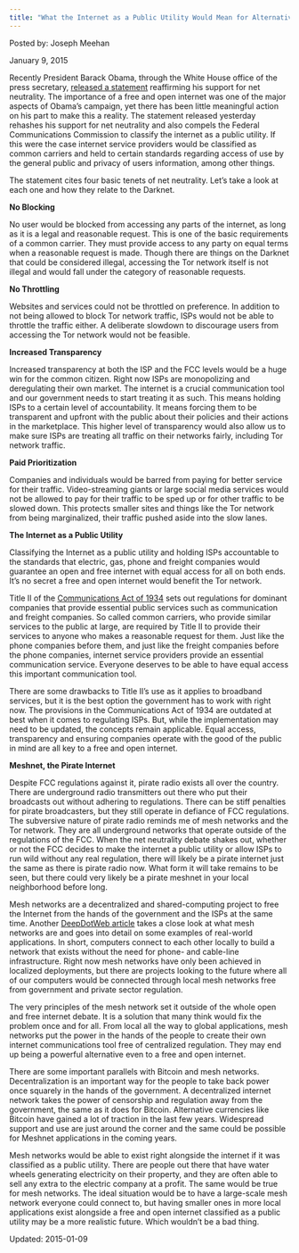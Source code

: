 ```yaml
---
title: "What the Internet as a Public Utility Would Mean for Alternative Networks"
---
```


Posted by: Joseph Meehan 

<span>January 9, 2015</span>
    
<p>Recently President Barack Obama, through the White House office of the press secretary, <a href="http://www.whitehouse.gov/the-press-office/2014/11/10/statement-president-net-neutrality">released a statement</a> reaffirming his support for net neutrality. The importance of a free and open internet was one of the major aspects of Obama’s campaign, yet there has been little meaningful action on his part to make this a reality. The statement released yesterday rehashes his support for net neutrality and also compels the Federal Communications Commission to classify the internet as a public utility. If this were the case internet service providers would be classified as common carriers and held to certain standards regarding access of use by the general public and privacy of users information, among other things.</p>
<p>The statement cites four basic tenets of net neutrality. Let’s take a look at each one and how they relate to the Darknet.</p>
<p><strong>No Blocking </strong></p>
<p>No user would be blocked from accessing any parts of the internet, as long as it is a legal and reasonable request. This is one of the basic requirements of a common carrier. They must provide access to any party on equal terms when a reasonable request is made. Though there are things on the Darknet that could be considered illegal, accessing the Tor network itself is not illegal and would fall under the category of reasonable requests.</p>
<p><strong>No Throttling</strong></p>
<p>Websites and services could not be throttled on preference. In addition to not being allowed to block Tor network traffic, ISPs would not be able to throttle the traffic either. A deliberate slowdown to discourage users from accessing the Tor network would not be feasible.</p>
<p><strong>Increased Transparency </strong></p>
<p>Increased transparency at both the ISP and the FCC levels would be a huge win for the common citizen. Right now ISPs are monopolizing and deregulating their own market. The internet is a crucial communication tool and our government needs to start treating it as such. This means holding ISPs to a certain level of accountability. It means forcing them to be transparent and upfront with the public about their policies and their actions in the marketplace. This higher level of transparency would also allow us to make sure ISPs are treating all traffic on their networks fairly, including Tor network traffic.</p>
<p><strong>Paid Prioritization</strong></p>
<p>Companies and individuals would be barred from paying for better service for their traffic. Video-streaming giants or large social media services would not be allowed to pay for their traffic to be sped up or for other traffic to be slowed down. This protects smaller sites and things like the Tor network from being marginalized, their traffic pushed aside into the slow lanes.</p>
<p><strong>The Internet as a Public Utility</strong></p>
<p>Classifying the Internet as a public utility and holding ISPs accountable to the standards that electric, gas, phone and freight companies would guarantee an open and free internet with equal access for all on both ends. It’s no secret a free and open internet would benefit the Tor network.</p>
<p>Title II of the <a href="http://transition.fcc.gov/Reports/1934new.pdf">Communications Act of 1934</a> sets out regulations for dominant companies that provide essential public services such as communication and freight companies. So called common carriers, who provide similar services to the public at large, are required by Title II to provide their services to anyone who makes a reasonable request for them. Just like the phone companies before them, and just like the freight companies before the phone companies, internet service providers provide an essential communication service. Everyone deserves to be able to have equal access this important communication tool.</p>
<p>There are some drawbacks to Title II’s use as it applies to broadband services, but it is the best option the government has to work with right now. The provisions in the Communications Act of 1934 are outdated at best when it comes to regulating ISPs. But, while the implementation may need to be updated, the concepts remain applicable. Equal access, transparency and ensuring companies operate with the good of the public in mind are all key to a free and open internet.</p>
<p><strong>Meshnet, the Pirate Internet</strong></p>
<p>Despite FCC regulations against it, pirate radio exists all over the country. There are underground radio transmitters out there who put their broadcasts out without adhering to regulations. There can be stiff penalties for pirate broadcasters, but they still operate in defiance of FCC regulations. The subversive nature of pirate radio reminds me of mesh networks and the Tor network. They are all underground networks that operate outside of the regulations of the FCC. When the net neutrality debate shakes out, whether or not the FCC decides to make the internet a public utility or allow ISPs to run wild without any real regulation, there will likely be a pirate internet just the same as there is pirate radio now. What form it will take remains to be seen, but there could very likely be a pirate meshnet in your local neighborhood before long.</p>
<p>Mesh networks are a decentralized and shared-computing project to free the Internet from the hands of the government and the ISPs at the same time. Another <a href="http://www.deepdotweb.com/2014/11/04/decentralized-resistant-alternative-internet/">DeepDotWeb article</a> takes a close look at what mesh networks are and goes into detail on some examples of real-world applications. In short, computers connect to each other locally to build a network that exists without the need for phone- and cable-line infrastructure. Right now mesh networks have only been achieved in localized deployments, but there are projects looking to the future where all of our computers would be connected through local mesh networks free from government and private sector regulation.</p>
<p>The very principles of the mesh network set it outside of the whole open and free internet debate. It is a solution that many think would fix the problem once and for all. From local all the way to global applications, mesh networks put the power in the hands of the people to create their own internet communications tool free of centralized regulation. They may end up being a powerful alternative even to a free and open internet.</p>
<p>There are some important parallels with Bitcoin and mesh networks. Decentralization is an important way for the people to take back power once squarely in the hands of the government. A decentralized internet network takes the power of censorship and regulation away from the government, the same as it does for Bitcoin. Alternative currencies like Bitcoin have gained a lot of traction in the last few years. Widespread support and use are just around the corner and the same could be possible for Meshnet applications in the coming years.</p>
<p>Mesh networks would be able to exist right alongside the internet if it was classified as a public utility. There are people out there that have water wheels generating electricity on their property, and they are often able to sell any extra to the electric company at a profit. The same would be true for mesh networks. The ideal situation would be to have a large-scale mesh network everyone could connect to, but having smaller ones in more local applications exist alongside a free and open internet classified as a public utility may be a more realistic future. Which wouldn’t be a bad thing.</p>

Updated: 2015-01-09
    
